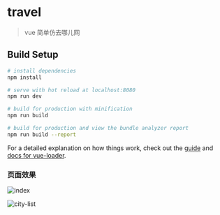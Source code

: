 # travel

> vue 简单仿去哪儿网

## Build Setup

``` bash
# install dependencies
npm install

# serve with hot reload at localhost:8080
npm run dev

# build for production with minification
npm run build

# build for production and view the bundle analyzer report
npm run build --report
```

For a detailed explanation on how things work, check out the [guide](http://vuejs-templates.github.io/webpack/) and [docs for vue-loader](http://vuejs.github.io/vue-loader).


### 页面效果

![index](http://ww1.sinaimg.cn/large/005zIqRggy1fxydw7f1fnj30ag0hmdhv.jpg)

![city-list](http://ww1.sinaimg.cn/large/005zIqRggy1fxz878vuv3j30ae0iljsc.jpg)